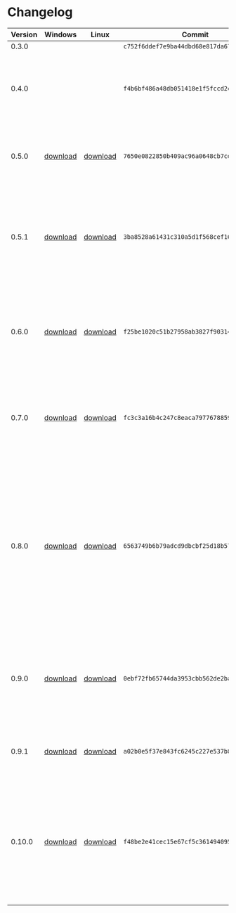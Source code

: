 # Changelog
|Version|Windows|Linux|Commit|Notes|
|-|-|-|-|-|
|0.3.0|||`c752f6ddef7e9ba44dbd68e817da6702bed9acc1`||
|0.4.0|||`f4b6bf486a48db051418e1f5fccd2c7154f0c537`|Added FinanceGuru with stock price checking ability, added ability to read PDF's|
|0.5.0|[download](https://github.com/TimHanewich/AIDA/releases/download/1/AIDA_0.5.0_windows.zip)|[download](https://github.com/TimHanewich/AIDA/releases/download/1/AIDA_0.5.0_linux.zip)|`7650e0822850b409ac96a0648cb7cdbad1fae7bf`|Added `help` command, `tools` command. Removed HTTP call timeout.|
|0.5.1|[download](https://github.com/TimHanewich/AIDA/releases/download/2/AIDA_0.5.1_windows.zip)|[download](https://github.com/TimHanewich/AIDA/releases/download/2/AIDA_0.5.1_linux.zip)|`3ba8528a61431c310a5d1f568cef167f9cc9eb09`|Fixed an issue where tool call requests were being cut while their tool call response pair were not, causing an error.|
|0.6.0|[download](https://github.com/TimHanewich/AIDA/releases/download/3/AIDA_0.6.0_windows.zip)|[download](https://github.com/TimHanewich/AIDA/releases/download/3/AIDA_0.6.0_linux.zip)|`f25be1020c51b27958ab3827f90314cd01358512`|Added additional config command data and fixed error with Bing Search API key having multiple lines.|
|0.7.0|[download](https://github.com/TimHanewich/AIDA/releases/download/4/AIDA_0.7.0_windows.zip)|[download](https://github.com/TimHanewich/AIDA/releases/download/4/AIDA_0.7.0_linux.zip)|`fc3c3a16b4c247c8eaca79776788592c34d84e83`|Ability to clear chat history, display of search term and page reading, minor system prompt tweak|
|0.8.0|[download](https://github.com/TimHanewich/AIDA/releases/download/5/AIDA_0.8.0_Windows.zip)|[download](https://github.com/TimHanewich/AIDA/releases/download/5/AIDA_0.8.0_Linux.zip)|`6563749b6b79adcd9dbcbf25d18b57b44dc84e68`|Removed `web_search` tool (Bing Search API now deprecated), markdown outputs are now presented as formatted, tweaked `tokens` command response and cost estimate, and display AI messages in a standard color| 
|0.9.0|[download](https://github.com/TimHanewich/AIDA/releases/download/6/AIDA_0.9.0_Windows.zip)|[download](https://github.com/TimHanewich/AIDA/releases/download/6/AIDA_0.9.0_Linux.zip)|`0ebf72fb65744da3953cbb562de2badcd4eb7d66`|Removed debugging printing on header markdown conversion and changed AI output color to navy blue|
|0.9.1|[download](https://github.com/TimHanewich/AIDA/releases/download/7/AIDA_0.9.1_Windows.zip)|[download](https://github.com/TimHanewich/AIDA/releases/download/7/AIDA_0.9.1_Linux.zip)|`a02b0e5f37e843fc6245c227e537b8c4da41dd29`|Fixed issue with markdown bullet points not printing correctly|
|0.10.0|[download](https://github.com/TimHanewich/AIDA/releases/download/8/AIDA_0.10.0_Windows.zip)|[download](https://github.com/TimHanewich/AIDA/releases/download/8/AIDA_0.10.0_Linux.zip)|`f48be2e41cec15e67cf5c361494095ed7ff415b0`|Added ability to **save** chat history, **load** chat history, read the contents of a folder, read word documents, and minor improvements in markdown printing stability|